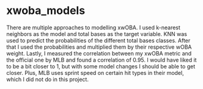 # xwoba_models
There are multiple approaches to modelling xwOBA. I used k-nearest neighbors as the model and total bases as the target variable. KNN was used to predict the probabilities of the different total bases classes. After that I used the probabilities and multiplied them by their respective wOBA weight. Lastly, I measured the correlation between my xwOBA metric and the official one by MLB and found a correlation of 0.95. I would have liked it to be a bit closer to 1, but with some model changes I should be able to get closer. Plus, MLB uses sprint speed on certain hit types in their model, which I did not do in this project.
